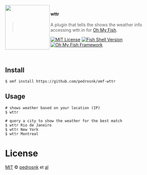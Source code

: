 <img src="https://cdn.rawgit.com/oh-my-fish/oh-my-fish/e4f1c2e0219a17e2c748b824004c8d0b38055c16/docs/logo.svg" align="left" width="144px" height="144px"/>

#### wttr
> A plugin that tells the shows the weather info accessing wttr.in for [Oh My Fish][omf-link].

[![MIT License](https://img.shields.io/badge/license-MIT-007EC7.svg?style=flat-square)](/LICENSE)
[![Fish Shell Version](https://img.shields.io/badge/fish-v2.2.0-007EC7.svg?style=flat-square)](http://fishshell.com)
[![Oh My Fish Framework](https://img.shields.io/badge/Oh%20My%20Fish-Framework-007EC7.svg?style=flat-square)](https://www.github.com/oh-my-fish/oh-my-fish)

<br/>

## Install

```fish
$ omf install https://github.com/pedrosnk/omf-wttr
```

## Usage

```fish
# shows weather based on your location (IP)
$ wttr

# query a city to show the weather for the best match
$ wttr Rio de Janeiro
$ wttr New York
$ wttr Montreal
```

# License

[MIT][mit] © [pedrosnk][author] et [al][contributors]


[mit]:            http://opensource.org/licenses/MIT
[author]:         http://github.com/pedrosnk
[contributors]:   https://github.com/pedrosnk/omf-wttr/graphs/contributors
[omf-link]:       https://www.github.com/oh-my-fish/oh-my-fish

[license-badge]:  https://img.shields.io/badge/license-MIT-007EC7.svg?style=flat-square
